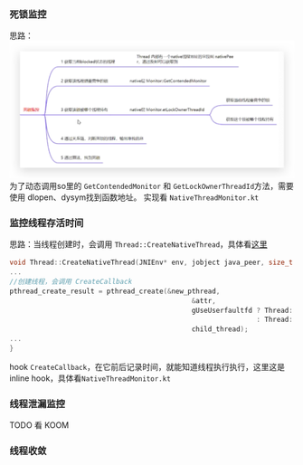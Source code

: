 ### 死锁监控
思路：
![思路](resources/thread1.png)
为了动态调用so里的 `GetContendedMonitor` 和 `GetLockOwnerThreadId`方法，需要使用 dlopen、dysym找到函数地址。
实现看 `NativeThreadMonitor.kt`

### 监控线程存活时间
思路：当线程创建时，会调用 `Thread::CreateNativeThread`，具体看[这里](http://aospxref.com/android-14.0.0_r2/xref/art/runtime/thread.cc)
```c
void Thread::CreateNativeThread(JNIEnv* env, jobject java_peer, size_t stack_size, bool is_daemon) {
...
//创建线程，会调用 CreateCallback
pthread_create_result = pthread_create(&new_pthread,
                                             &attr,
                                             gUseUserfaultfd ? Thread::CreateCallbackWithUffdGc
                                                             : Thread::CreateCallback,
                                             child_thread);
...
}
```
hook `CreateCallback`，在它前后记录时间，就能知道线程执行执行，这里这是 inline hook，具体看`NativeThreadMonitor.kt`

### 线程泄漏监控
TODO 看 KOOM

### 线程收敛

